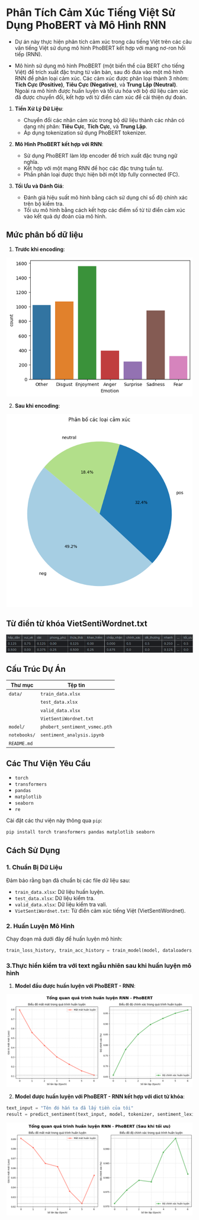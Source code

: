 # Phân Tích Cảm Xúc Tiếng Việt Sử Dụng PhoBERT và Mô Hình RNN
- Dự án này thực hiện phân tích cảm xúc trong câu tiếng Việt trên các câu văn tiếng Việt sử dụng mô hình PhoBERT kết hợp với mạng nơ-ron hồi tiếp (RNN).

- Mô hình sử dụng mô hình PhoBERT (một biến thể của BERT cho tiếng Việt) để trích xuất đặc trưng từ văn bản, sau đó đưa vào một mô hình RNN để phân loại cảm xúc. Các cảm xúc được phân loại thành 3 nhóm: **Tích Cực (Positive)**, **Tiêu Cực (Negative)**, và **Trung Lập (Neutral)**. Ngoài ra mô hình được huấn luyện và tối ưu hóa với bộ dữ liệu cảm xúc đã được chuyển đổi, kết hợp với từ điển cảm xúc để cải thiện dự đoán.

1. **Tiền Xử Lý Dữ Liệu**: 
   - Chuyển đổi các nhãn cảm xúc trong bộ dữ liệu thành các nhãn có dạng nhị phân: **Tiêu Cực**, **Tích Cực**, và **Trung Lập**.
   - Áp dụng tokenization sử dụng PhoBERT tokenizer.

2. **Mô Hình PhoBERT kết hợp với RNN**:
   - Sử dụng PhoBERT làm lớp encoder để trích xuất đặc trưng ngữ nghĩa.
   - Kết hợp với một mạng RNN để học các đặc trưng tuần tự.
   - Phần phân loại được thực hiện bởi một lớp fully connected (FC).

3. **Tối Ưu và Đánh Giá**:
   - Đánh giá hiệu suất mô hình bằng cách sử dụng chỉ số độ chính xác trên bộ kiểm tra.
   - Tối ưu mô hình bằng cách kết hợp các điểm số từ từ điển cảm xúc vào kết quả dự đoán của mô hình.

## Mức phân bố dữ liệu 

1. **Trước khi encoding**:

![dataDistribute](https://github.com/RedBallooon/PhoBERT-RNN-for-VietNamese-Sentimental-Analysis/blob/51fb66332603246d820488b5b9e2652dc2bbb223/img/Data%20Distribute.png)

2. **Sau khi encoding**:

![AfterEncod](https://github.com/RedBallooon/PhoBERT-RNN-for-VietNamese-Sentimental-Analysis/blob/51fb66332603246d820488b5b9e2652dc2bbb223/img/after%20encoding.png)

## Từ điển từ khóa VietSentiWordnet.txt

![Dict](https://github.com/RedBallooon/PhoBERT-RNN-for-VietNamese-Sentimental-Analysis/blob/934b15d3b3295c14df19aa50d905e2fd73f05aed/img/image_2025-03-24_224848796.png)


## Cấu Trúc Dự Án
| Thư mục      | Tệp tin                              |
|--------------|--------------------------------------|
| `data/`      | `train_data.xlsx`                    |
|              | `test_data.xlsx`                     |
|              | `valid_data.xlsx`                    |
|              | `VietSentiWordnet.txt`               |
| `model/`     | `phobert_sentiment_vsmec.pth`        |
| `notebooks/` | `sentiment_analysis.ipynb`           |
| `README.md`  |                                      |



## Các Thư Viện Yêu Cầu

- `torch`
- `transformers`
- `pandas`
- `matplotlib`
- `seaborn`
- `re`

Cài đặt các thư viện này thông qua `pip`: 
```bash
pip install torch transformers pandas matplotlib seaborn
```

## Cách Sử Dụng

### 1. Chuẩn Bị Dữ Liệu

Đảm bảo rằng bạn đã chuẩn bị các file dữ liệu sau:
- `train_data.xlsx`: Dữ liệu huấn luyện.
- `test_data.xlsx`: Dữ liệu kiểm tra.
- `valid_data.xlsx`: Dữ liệu kiểm tra vali.
- `VietSentiWordnet.txt`: Từ điển cảm xúc tiếng Việt (VietSentiWordnet).

### 2. Huấn Luyện Mô Hình

Chạy đoạn mã dưới đây để huấn luyện mô hình:

```python
train_loss_history, train_acc_history = train_model(model, dataloaders, epochs=7)
```

### 3.Thực hiển kiểm tra với text ngẫu nhiên sau khi huấn luyện mô hình

1. **Model đầu được huấn luyện với PhoBERT - RNN**:

![Before](https://github.com/RedBallooon/PhoBERT-RNN-for-VietNamese-Sentimental-Analysis/blob/51fb66332603246d820488b5b9e2652dc2bbb223/img/before%20optimized.png)


2. **Model được huấn luyện với PhoBERT - RNN kết hợp với dict từ khóa**: 
```python
text_input = "Tên đó hắn ta đã lấy tiền của tôi"
result = predict_sentiment(text_input, model, tokenizer, sentiment_lexicon)
```
![After](https://github.com/RedBallooon/PhoBERT-RNN-for-VietNamese-Sentimental-Analysis/blob/51fb66332603246d820488b5b9e2652dc2bbb223/img/after.png)

